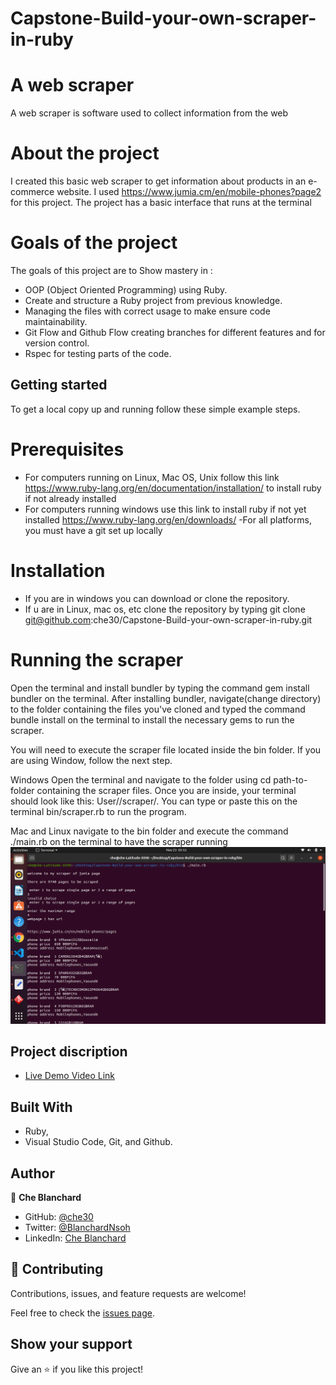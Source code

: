 # Capstone-Build-your-own-scraper-in-ruby
# A web scraper
A web scraper is software used to collect information from the web
# About the project
I created this basic web scraper to get information about products in an e-commerce website. I used https://www.jumia.cm/en/mobile-phones?page2 for this project. The project has a basic interface that runs at the terminal 

# Goals of the project
The goals of this project are to Show mastery in :
- OOP (Object Oriented Programming) using Ruby.
- Create and structure a Ruby project from previous knowledge.
- Managing the files with correct usage to make ensure code maintainability.
- Git Flow and Github Flow creating branches for different features and for version control.
- Rspec for testing parts of the code.
## Getting started
To get a local copy up and running follow these simple example steps.

# Prerequisites
- For computers running on Linux, Mac OS, Unix follow this link https://www.ruby-lang.org/en/documentation/installation/  to install ruby if not already installed
-  For computers running windows use this link to install ruby if not yet installed https://www.ruby-lang.org/en/downloads/
-For all platforms, you must have a git set up locally
# Installation
- If you are in windows you can download or clone the repository.
- If u are in Linux, mac os, etc clone the repository by typing git clone git@github.com:che30/Capstone-Build-your-own-scraper-in-ruby.git

# Running the scraper
Open the terminal and install bundler by typing the command gem install bundler on the terminal. After installing bundler, navigate(change directory) to the folder containing the files you've cloned and typed the command bundle install on the terminal to install the necessary gems to run the scraper.

You will need to execute the scraper file located inside the bin folder. If you are using Window, follow the next step.

Windows
Open the terminal and navigate to the folder using cd path-to-folder containing the scraper files. Once you are inside, your terminal should look like this: User//scraper/. You can type or paste this on the terminal bin/scraper.rb to run the program.

Mac and Linux
navigate to the bin folder and execute the command ./main.rb on the terminal to have the scraper running
![screenshot](./assets/images/scraper.png)

## Project discription
- [Live Demo Video Link](https://www.loom.com/share/90852da453634f67a78d91dd6c213525)

## Built With

- Ruby,
- Visual Studio Code, Git, and Github.


## Author

👤 **Che Blanchard**

- GitHub: [@che30](https://github.com/che30)
- Twitter: [@BlanchardNsoh](https://twitter.com/che55085128 )
- LinkedIn: [Che Blanchard](https://www.linkedin.com/in/che-nsoh-9455271b0/)

## 🤝 Contributing

Contributions, issues, and feature requests are welcome!

Feel free to check the [issues page](issues/).

## Show your support

Give an ⭐️ if you like this project!